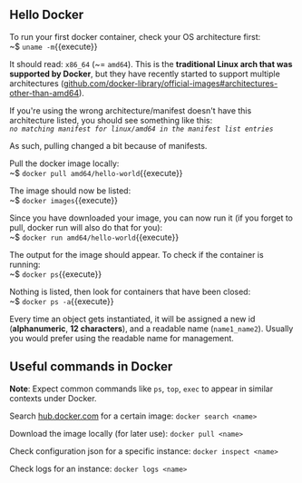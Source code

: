 
## Hello Docker

To run your first docker container, check your OS architecture first:  
~$ `uname -m`{{execute}}

It should read: `x86_64` (~= `amd64`). This is the **traditional Linux arch that was supported by Docker**, but they have recently started to support multiple architectures ([github.com/docker-library/official-images#architectures-other-than-amd64](https://github.com/docker-library/official-images#architectures-other-than-amd64)).

If you're using the wrong architecture/manifest doesn't have this architecture listed, you should see something like this:  
*`no matching manifest for linux/amd64 in the manifest list entries`*

As such, pulling changed a bit because of manifests.

Pull the docker image locally:  
~$ `docker pull amd64/hello-world`{{execute}}

The image should now be listed:  
~$ `docker images`{{execute}}

Since you have downloaded your image, you can now run it (if you forget to pull, docker run will also do that for you):  
~$ `docker run amd64/hello-world`{{execute}}

The output for the image should appear. To check if the container is running:  
~$ `docker ps`{{execute}}

Nothing is listed, then look for containers that have been closed:  
~$ `docker ps -a`{{execute}}

Every time an object gets instantiated, it will be assigned a new id (**alphanumeric**, **12 characters**), and a readable name (`name1_name2`). Usually you would prefer using the readable name for management.

## Useful commands in Docker

**Note**: Expect common commands like `ps`, `top`, `exec` to appear in similar contexts under Docker.

Search [hub.docker.com](https://hub.docker.com/) for a certain image:
`docker search <name>`

Download the image locally (for later use):
`docker pull <name>`

Check configuration json for a specific instance:
`docker inspect <name>`

Check logs for an instance:
`docker logs <name>`
